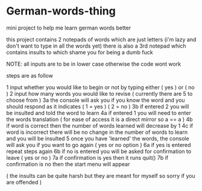 # German-words-thing
mini project to help me learn german words better

this project contains 2 notepads of words which are just letters (i'm lazy and don't want to type in all the words yet)
there is also a 3rd notepad which contains insults to which shame you for being a dumb fuck

NOTE: all inputs are to be in lower case otherwise the code wont work

steps are as follow 

1 input whether you would like to begin or not by typing either ( yes ) or ( no )
2 input how many words you would like to revise ( currently there are 5 to choose from )
3a the console will ask you if you know the word and you should respond as it indicates ( 1 = yes ) ( 2 = no )
3b if entered 2 you will be insulted and told the word to learn
4a if entered 1 you will need to enter the words translation ( for ease of access it is a direct mirror so a == a )
4b if word is correct then the number of words learned will decrease by 1
4c if word is incorrect there will be no change in the number of words to learn and you will be insulted
5 once you have 'learned' the words, the console will ask you if you want to go again ( yes or no option )
6a if yes is entered repeat steps again
6b if no is entered you will be asked for confirmation to leave ( yes or no )
7a if confirmation is yes then it runs quit()
7b if confirmation is no then the start menu will appear

( the insults can be quite harsh but they are meant for myself so sorry if you are offended )
